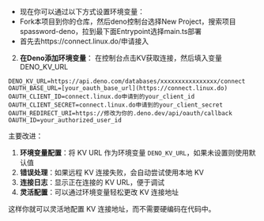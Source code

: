 - 现在你可以通过以下方式设置环境变量：
- Fork本项目到你的仓库，然后deno控制台选择New Project，搜索项目spassword-deno，拉到最下面Entrypoint选择main.ts部署
- 首先去https://connect.linux.do/申请接入
2. **在Deno添加环境变量**：
在控制台点击KV获取连接，然后填入变量DENO_KV_URL
```env
DENO_KV_URL=https://api.deno.com/databases/xxxxxxxxxxxxxxxx/connect
OAUTH_BASE_URL=[your_oauth_base_url](https://connect.linux.do)
OAUTH_CLIENT_ID=connect.linux.do申请到的your_client_id
OAUTH_CLIENT_SECRET=connect.linux.do申请到的your_client_secret
OAUTH_REDIRECT_URI=https://修改为你的.deno.dev/api/oauth/callback
OAUTH_ID=your_authorized_user_id
```


主要改进：

1. **环境变量配置**：将 KV URL 作为环境变量 `DENO_KV_URL`，如果未设置则使用默认值
2. **错误处理**：如果远程 KV 连接失败，会自动尝试使用本地 KV
3. **连接日志**：显示正在连接的 KV URL，便于调试
4. **灵活配置**：可以通过环境变量轻松更改 KV 连接地址

这样你就可以灵活地配置 KV 连接地址，而不需要硬编码在代码中。
